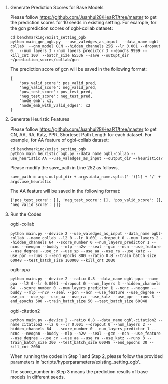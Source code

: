 1. Generate Prediction Scores for Base Models
   
	Please follow https://github.com/Juanhui28/HeaRT/tree/master to get the prediction scores for 10 seeds in existing setting. For example, for the gcn prediction scores of ogbl-collab dataset:
	```
	cd benchmarking/exist_setting_ogb
	python main_gnn_ogb.py  --use_valedges_as_input  --data_name ogbl-collab  --gnn_model GCN --hidden_channels 256 --lr 0.001 --dropout 0.  --num_layers 3 --num_layers_predictor 3 --epochs 9999 --kill_cnt 100  --batch_size 65536 --save --outupt_dir ~/prediction_socres/collab/gcn
	```
  	The prediction score of gcn will be saved in the following format:
  	```
	{
		'pos_valid_score': pos_valid_pred,
		'neg_valid_score': neg_valid_pred,
		'pos_test_score': pos_test_pred,
		'neg_test_score': neg_test_pred,
		'node_emb': x1,
		'node_emb_with_valid_edges': x2
   }
  	```
2. Generate Heuristic Features
   
	Please follow https://github.com/Juanhui28/HeaRT/tree/master to get CN, AA, RA, Katz, PPR, Shorteset Path Length for each dataset. For example, for AA feature of ogbl-collab dataset:
	```
 	cd benchmarking/exist_setting_ogb
 	python main_heuristic_ogb.py --data_name ogbl-collab --use_heuristic AA --use_valedges_as_input --output_dir ~/heuristics/
 	```
 	Please modify the save_path in Line 252 as follows,
	```	
 	save_path = args.output_dir + args.data_name.split('-')[1] + '/' + args.use_heuristic
 	```
   	The AA feature will be saved in the following format:
  	```
	{'pos_test_score': [], 'neg_test_score': [], 'pos_valid_score': [], 'neg_valid_score': []}
  	```
3. Run the Codes
   
	ogbl-collab
	```
	python main.py --device 2 --use_valedges_as_input --data_name ogbl-collab --name collab --l2 0 --lr 0.001 --dropout 0 --num_layers 2 --hidden_channels 64 --score_number 0 --num_layers_predictor 1 --ncnc --neognn --buddy --mlp --n2v --seal --gcn --ncn --use_feature --use_degree --use_cn --use_sp --use_aa --use_ra --use_katz --use_ppr --runs 3 --end_epochs 800 --ratio 0.8 --train_batch_size 60048 --test_batch_size 100000 --kill_cnt 2000 
	```
	oglb-ppa
	```
	python main.py --device 2 --ratio 0.8 --data_name ogbl-ppa --name ppa --l2 0--lr 0.0001 --dropout 0 --num_layers 3 --hidden_channels 64  --score_number 0 --num_layers_predictor 1 --ncnc --neognn --buddy --mlp --n2v --seal --gcn --ncn --use_feature --use_degree --use_cn --use_sp --use_aa --use_ra --use_katz --use_ppr --runs 3 --end_epochs 500 --train_batch_size 50 --test_batch_size 60048 
	 ```
	ogbl-citation2
	```
 	python main.py --device 2 --ratio 0.8 --data_name ogbl-citation2 --name citation2 --l2 0 --lr 0.001 --dropout 0 --num_layers 2 --hidden_channels 64  --score_number 0 --num_layers_predictor 1 --ncnc --neognn --buddy --mlp --n2v --seal --gcn --ncn --use_feature --use_degree --use_cn --use_aa --use_ra --use_katz --runs 3 --train_batch_size 300 --test_batch_size 60048 --end_epochs 30 --kill_cnt 2000 
	```
     
	When running the codes in Step 1 and Step 2, please follow the provided parameters in 'scripts/hyperparameters/existing_setting_ogb'. 

	The score_number in Step 3 means the prediction results of base models in different seeds.
